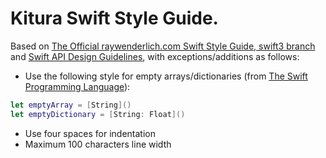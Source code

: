 # Kitura Swift Style Guide.

Based on [The Official raywenderlich.com Swift Style Guide, swift3 branch](https://github.com/raywenderlich/swift-style-guide/tree/swift3)
and [Swift API Design Guidelines](https://swift.org/documentation/api-design-guidelines/),
with exceptions/additions as follows:
* Use the following style for empty arrays/dictionaries (from [The Swift Programming Language](https://developer.apple.com/library/ios/documentation/Swift/Conceptual/Swift_Programming_Language/GuidedTour.html#//apple_ref/doc/uid/TP40014097-CH2-ID1)):
```swift
let emptyArray = [String]()
let emptyDictionary = [String: Float]()
```
* Use four spaces for indentation
* Maximum 100 characters line width
